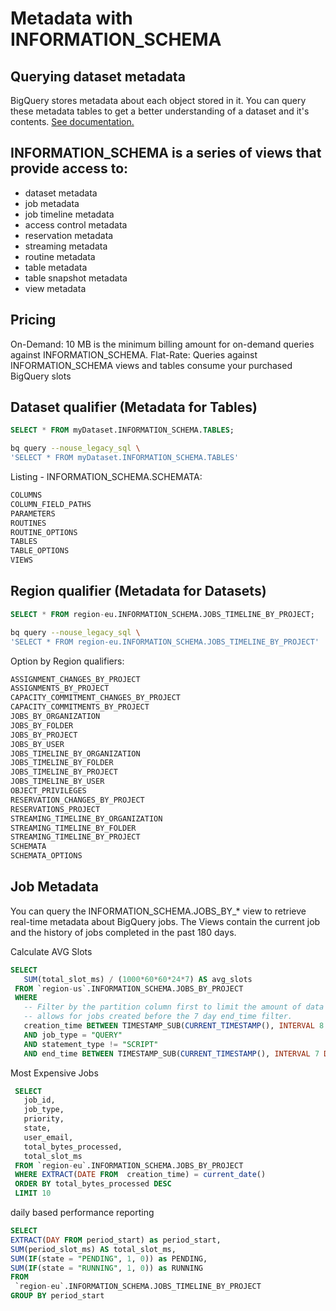 # Metadata with INFORMATION_SCHEMA

## Querying dataset metadata
BigQuery stores metadata about each object stored in it. You can query these metadata tables to get a better understanding of a dataset and it's contents. [See documentation.](https://cloud.google.com/bigquery/docs/dataset-metadata)


## INFORMATION_SCHEMA is a series of views that provide access to:
- dataset metadata
- job metadata
- job timeline metadata
- access control metadata
- reservation metadata
- streaming metadata
- routine metadata
- table metadata
- table snapshot metadata
- view metadata

## Pricing 
On-Demand: 10 MB is the minimum billing amount for on-demand queries against INFORMATION_SCHEMA.
Flat-Rate: Queries against INFORMATION_SCHEMA views and tables consume your purchased BigQuery slots


## Dataset qualifier (Metadata for Tables)

```sql
SELECT * FROM myDataset.INFORMATION_SCHEMA.TABLES;
```

```bash
bq query --nouse_legacy_sql \
'SELECT * FROM myDataset.INFORMATION_SCHEMA.TABLES'
```


Listing - INFORMATION_SCHEMA.SCHEMATA: 
```bash
COLUMNS
COLUMN_FIELD_PATHS
PARAMETERS
ROUTINES
ROUTINE_OPTIONS
TABLES
TABLE_OPTIONS
VIEWS
```

## Region qualifier (Metadata for Datasets)

```sql
SELECT * FROM region-eu.INFORMATION_SCHEMA.JOBS_TIMELINE_BY_PROJECT;
```


```bash
bq query --nouse_legacy_sql \
'SELECT * FROM region-eu.INFORMATION_SCHEMA.JOBS_TIMELINE_BY_PROJECT'
```

Option by Region qualifiers: 
```bash
ASSIGNMENT_CHANGES_BY_PROJECT
ASSIGNMENTS_BY_PROJECT
CAPACITY_COMMITMENT_CHANGES_BY_PROJECT
CAPACITY_COMMITMENTS_BY_PROJECT
JOBS_BY_ORGANIZATION
JOBS_BY_FOLDER
JOBS_BY_PROJECT
JOBS_BY_USER
JOBS_TIMELINE_BY_ORGANIZATION
JOBS_TIMELINE_BY_FOLDER
JOBS_TIMELINE_BY_PROJECT
JOBS_TIMELINE_BY_USER
OBJECT_PRIVILEGES
RESERVATION_CHANGES_BY_PROJECT
RESERVATIONS_PROJECT
STREAMING_TIMELINE_BY_ORGANIZATION
STREAMING_TIMELINE_BY_FOLDER
STREAMING_TIMELINE_BY_PROJECT
SCHEMATA
SCHEMATA_OPTIONS
```

## Job Metadata
You can query the INFORMATION_SCHEMA.JOBS_BY_* view to retrieve real-time metadata about BigQuery jobs.
The Views contain the current job and the history of jobs completed in the past 180 days.


Calculate AVG Slots
```sql
SELECT
   SUM(total_slot_ms) / (1000*60*60*24*7) AS avg_slots
 FROM `region-us`.INFORMATION_SCHEMA.JOBS_BY_PROJECT
 WHERE
   -- Filter by the partition column first to limit the amount of data scanned. Eight days
   -- allows for jobs created before the 7 day end_time filter.
   creation_time BETWEEN TIMESTAMP_SUB(CURRENT_TIMESTAMP(), INTERVAL 8 DAY) AND CURRENT_TIMESTAMP()
   AND job_type = "QUERY"
   AND statement_type != "SCRIPT"
   AND end_time BETWEEN TIMESTAMP_SUB(CURRENT_TIMESTAMP(), INTERVAL 7 DAY) AND CURRENT_TIMESTAMP()
```

Most Expensive Jobs
```sql
 SELECT
   job_id,
   job_type,
   priority,
   state,
   user_email,
   total_bytes_processed,
   total_slot_ms
 FROM `region-eu`.INFORMATION_SCHEMA.JOBS_BY_PROJECT
 WHERE EXTRACT(DATE FROM  creation_time) = current_date()
 ORDER BY total_bytes_processed DESC
 LIMIT 10
```

daily based performance reporting
```sql
SELECT
EXTRACT(DAY FROM period_start) as period_start,
SUM(period_slot_ms) AS total_slot_ms,
SUM(IF(state = "PENDING", 1, 0)) as PENDING,
SUM(IF(state = "RUNNING", 1, 0)) as RUNNING
FROM
 `region-eu`.INFORMATION_SCHEMA.JOBS_TIMELINE_BY_PROJECT
GROUP BY period_start
```
